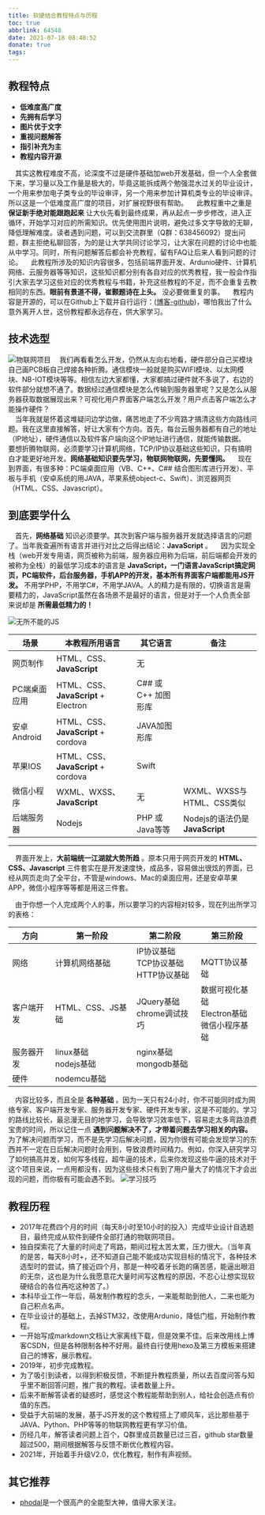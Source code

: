 ```yaml
---
title: 软硬结合教程特点与历程
toc: true
abbrlink: 64548
date: 2021-07-18 08:48:52
donate: true
tags:
---
```


## 教程特点
- __低难度高广度__
- __先拥有后学习__
- __图片优于文字__
- __重视问题解答__
- __指引补充为主__
- __教程内容开源__

&emsp;其实这教程难度不高，论深度不过是硬件基础加web开发基础，但一个人全套做下来，学习量以及工作量是极大的，毕竟这能拆成两个勉强混水过关的毕业设计，一个用来参加电子类专业的毕设审评，另一个用来参加计算机类专业的毕设审评。所以这是一个低难度高广度的项目，对扩展视野很有帮助。
&emsp;此教程重中之重是 __保证新手绝对能跟跑起来__ 让大伙先看到最终成果，再从起点一步步修改，进入正循环，开始学习对应的所需知识。优先使用图片说明，避免过多文字导致的无聊，降低理解难度。读者遇到问题，可以到交流群里（Q群：638456092）提出问题，群主拒绝私聊回答，为的是让大学共同讨论学习，让大家在问题的讨论中也能从中学习。同时，所有问题解答后都会补充教程，留有FAQ让后来人看到问题的讨论。
&emsp;此教程所涉及的知识内容很多，包括前端界面开发、Ardunio硬件、计算机网络、云服务器等等知识，这些知识都分别有各自对应的优秀教程，我一般会作指引大家去学习这些对应的优秀教程与书籍，补充这些教程的不足，而不会重复去教相同的东西。__眼前有景道不得，崔颢题诗在上头。__ 没必要做重复的事。
&emsp;教程内容是开源的，可以在Github上下载并自行运行：([博客-github](https://github.com/alwxkxk/blog))，哪怕我出了什么意外离开人世，这份教程都永远存在，供大家学习。


## 技术选型
![物联网项目](/blog_images/e7533e94gy1fum0jfrmfaj21ha0b142h.jpg)
&emsp;我们再看看怎么开发，仍然从左向右地看，硬件部分自己买模块自己画PCB板自己焊接各种折腾。通信模块一般就是购买WIFI模块、以太网模块、NB-IOT模块等等。相信左边大家都懂，大家都搞过硬件就不多说了，右边的软件部分就想不通了。数据经过通信模块是怎么传输到服务器里呢？又是怎么从服务器获取数据展现出来？可视化用户界面客户端怎么开发？用户点击客户端怎么才能操作硬件？  
&emsp;当年我就是怀着这堆疑问边学边做，痛苦地走了不少弯路才搞清这些方向路线问题。我在这里直接解答，好让大家有个方向。首先，每台云服务器都有自己的地址（IP地址），硬件通信以及软件客户端向这个IP地址进行通信，就能传输数据。
&emsp;要想折腾物联网，必须要学习计算机网络，TCP/IP协议基础这些知识，只有搞明白才能更好地开发。__网络基础知识要先学习，物联网物联网，先要懂网。__
&emsp;现在到界面，有很多种：PC端桌面应用（VB、C++、C## 结合图形库进行开发）、平板与手机（安卓系统的用JAVA，苹果系统object-c、Swift）、浏览器网页（HTML、CSS、Javascript）。

## 到底要学什么
&emsp;首先，__网络基础__ 知识必须要学。其次到客户端与服务器开发就选择语言的问题了。当年我查遍所有语言并进行对比之后得出结论：__JavaScript__ 。
&emsp;因为实现全栈（web开发专用语，网页被称为前端，服务器应用称为后端，前后端都会开发的被称为全栈）的最低学习成本的语言是 __JavaScript，一门语言JavaScript搞定网页，PC端软件，后台服务器，手机APP的开发，基本所有界面客户端都能用JS开发。__ 不用学PHP，不用学C#，不用学JAVA。人的精力是有限的，切换语言是需要精力的，JavaScript虽然在各场景不是最好的语言，但是对于一个人负责全部来说却是 __所需最低精力的！__

![无所不能的JS](/blog_images/005BIQVbgy1fy6ia4qfrdj30nb0ebqm0.jpg)

场景|本教程所用语言|其它语言|备注
---|---|---|---
网页制作|HTML、CSS、__JavaScript__|无|
PC端桌面应用|HTML、CSS、__JavaScript__ + Electron|C## 或 C++ 加图形库|
安卓Android|HTML、CSS、__JavaScript__ + cordova|JAVA加图形库|
苹果IOS|HTML、CSS、__JavaScript__ + cordova|Swift|
微信小程序|WXML、WXSS、__JavaScript__|无|WXML、WXSS与HTML、CSS类似|
后端服务器|Nodejs|PHP 或 Java等等|Nodejs的语法仍是 __JavaScript__

---
&emsp;界面开发上，__大前端统一江湖就大势所趋__ 。原本只用于网页开发的 __HTML、CSS、Javascript__ 三件套实在是开发速度快，成品多，容易做出很炫的界面，已经从网页走向了全平台，不管是windows、Mac的桌面应用，还是安卓苹果APP，微信小程序等等都是用这三件套。

&emsp;由于你想一个人完成两个人的事，所以要学习的内容相对较多，现在列出所学习的表格：

方向|第一阶段|第二阶段|第三阶段
---|---|---|---
网络|计算机网络基础|IP协议基础<br>TCP协议基础<br>HTTP协议基础|<br>MQTT协议基础
客户端开发|HTML、CSS、JS基础<br>|JQuery基础<br>chrome调试技巧|数据可视化基础<br>Electron基础<br>微信小程序基础
服务器开发|linux基础<br>nodejs基础|nginx基础<br>mongodb基础|
硬件|nodemcu基础| |

&emsp;内容比较多，而且全是 __各种基础__ 。因为一天只有24小时，你不可能同时成为网络专家、客户端开发专家、服务器开发专家、硬件开发专家，这是不可能的。学习的路线比较长，最忌漫无目的地学习，会导致学习效率低下，容易走太多弯路浪费宝贵的时间，所以记住一点 __遇到问题解决不了，才带着问题去学习相关的内容。__ 为了解决问题而学习，而不是先学习后解决问题，因为你很有可能会发现学习的东西并不一定在日后解决问题时会用到，导致浪费时间精力。例如，你深入研究学习了如何搞高并发，如何写多线程，超牛逼的技术，后来你发现这些牛逼的技术对于这个项目来说，一点用都没有，因为这些技术只有到了用户量大了的情况下才会出现的问题，而你极有可能会遇不到。
![学习技巧](/blog_images/005BIQVbgy1fx7tka2pi0j30se0km76g.jpg)


## 教程历程
- 2017年花费四个月的时间（每天8小时至10小时的投入）完成毕业设计自选题目，最终完成从软件到硬件全部打通的物联网项目。
- 独自探索花了大量的时间走了弯路，期间过程太苦太累，压力很大。（当年真的是苦，每天8小时+，还不知道自己能不能成功实现目标的情况下，各种技术选型时的尝试，搞了接近四个月，那是一种咬着牙长跑的痛苦感，能逼出眼泪的无奈，这也是为什么我愿意花大量时间写这教程的原因，不忍心让想实现软硬结合的各位再吃这种苦了。）
- 本科毕业工作一年后，萌发制作教程的念头，一来能帮助到他人，二来也能为自己积点名声。
- 在毕业设计的基础上，去掉STM32，改使用Ardunio，降低门槛，开始制作教程。
- 一开始写成markdown文档让大家离线下载，但是效果不佳。后来改用线上博客CSDN，但是各种限制各种不好用。最终自行使用hexo及第三方模板来搭建自己的博客，展示教程。
- 2019年，初步完成教程。
- 为了吸引到读者，以得到积极反馈，不断提升教程质量，所以去百度问答与知乎里不断回答问题，推广我的教程。读者数量上升。
- 后来不断解答读者的疑惑时，感觉这个教程能帮助到别人，给社会创造点有价值的东西。
- 受益于大前端的发展，基于JS开发的这个教程搭上了顺风车，远比那些基于JAVA、Python、PHP等等的物联网教程更有学习价值。
- 历经几年，解答读者问题上百个，Q群里成员数量已过三百，github star数量超过500，期间根据解答与反馈不断优化教程内容。
- 2021年，开始着手升级V2.0，优化教程，制作有声视频。


## 其它推荐

- [phodal](https://github.com/phodal)是一个很高产的全能型大神，值得大家关注。


